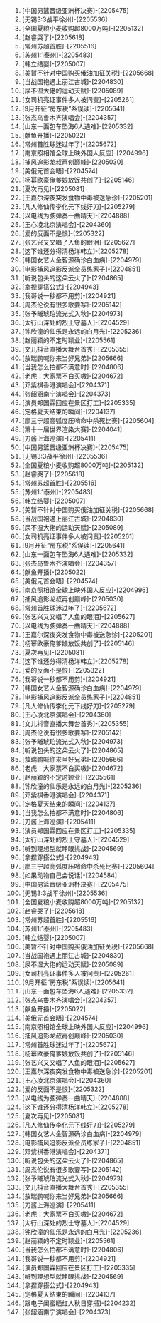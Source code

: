 
1. [中国男篮晋级亚洲杯决赛]-[2205475]
1. [无锡3:3战平徐州]-[2205536]
1. [全国夏粮小麦收购超8000万吨]-[2205132]
1. [赵睿哭了]-[2205618]
1. [常州苏超首胜]-[2205516]
1. [苏州1:1泰州]-[2205483]
1. [韩立结婴]-[2205007]
1. [美暂不针对中国购买俄油加征关税]-[2205668]
1. [当战国袍遇上丽江古城]-[2204830]
1. [尿不湿大佬的运动天赋]-[2205089]
1. [女司机亮证事件多人被问责]-[2205261]
1. [9月开征“房东税”系误读]-[2205641]
1. [张杰乌鲁木齐演唱会]-[2204357]
1. [山东一面包车坠海6人遇难]-[2205332]
1. [献鱼开播]-[2205022]
1. [常州首胜球迷过年了]-[2205672]
1. [南京照相馆全球上映外国人反应]-[2204996]
1. [捕风追影龙叔再创巅峰]-[2205030]
1. [美俄元首会晤]-[2204574]
1. [杨幂欧豪俺爹娘放饭共创了]-[2205146]
1. [夏次再见]-[2205081]
1. [王嘉尔深夜突发食物中毒被送急诊]-[2205201]
1. [凡人修仙传李化元下线好刀]-[2205279]
1. [以电线为弦弹奏一曲晴天]-[2204888]
1. [王心凌北京演唱会]-[2204360]
1. [爱的反面不是恨]-[2205322]
1. [张艺兴又又唱了人鱼的眼泪]-[2205627]
1. [这下谁还分得清杨洋韩立]-[2205278]
1. [韩国女艺人金智源确诊白血病]-[2204979]
1. [电影捕风追影反派全员练家子]-[2204851]
1. [听说包头的这朵云火了]-[2204865]
1. [拿捏穿搭公式]-[2204943]
1. [我哥说一秒都不用剪]-[2204921]
1. [周杰伦说有很多歌要写]-[2205142]
1. [张予曦琥珀流光式入秋]-[2204973]
1. [太行山深处的烈士守墓人]-[2204529]
1. [钟欣潼的仙乐是永远的白月光]-[2205236]
1. [赵丽颖的不定时颖业]-[2205561]
1. [文儿抖音直播大舞台首秀]-[2205355]
1. [敖瑞鹏喊你来当好兄弟]-[2205666]
1. [当我怎么拍都不满意时]-[2204806]
1. [老虎：大家票不白买嗷]-[2204672]
1. [邓紫棋香港演唱会]-[2204371]
1. [张韶涵南宁演唱会]-[2204373]
1. [演员郑国霖回应在景区打工]-[2205335]
1. [定格夏天结束的瞬间]-[2204137]
1. [廖三宁超高弧度压哨命中杀死比赛]-[2205604]
1. [第十一届世界渲染大赛]-[2204041]
1. [刀酱上海巡演]-[2205411]
1. [中国男篮晋级亚洲杯决赛]-[2205475]
1. [无锡3:3战平徐州]-[2205536]
1. [全国夏粮小麦收购超8000万吨]-[2205132]
1. [赵睿哭了]-[2205618]
1. [常州苏超首胜]-[2205516]
1. [苏州1:1泰州]-[2205483]
1. [韩立结婴]-[2205007]
1. [美暂不针对中国购买俄油加征关税]-[2205668]
1. [当战国袍遇上丽江古城]-[2204830]
1. [尿不湿大佬的运动天赋]-[2205089]
1. [女司机亮证事件多人被问责]-[2205261]
1. [9月开征“房东税”系误读]-[2205641]
1. [山东一面包车坠海6人遇难]-[2205332]
1. [张杰乌鲁木齐演唱会]-[2204357]
1. [献鱼开播]-[2205022]
1. [美俄元首会晤]-[2204574]
1. [南京照相馆全球上映外国人反应]-[2204996]
1. [捕风追影龙叔再创巅峰]-[2205030]
1. [常州首胜球迷过年了]-[2205672]
1. [张艺兴又又唱了人鱼的眼泪]-[2205627]
1. [以电线为弦弹奏一曲晴天]-[2204888]
1. [王嘉尔深夜突发食物中毒被送急诊]-[2205201]
1. [杨幂欧豪俺爹娘放饭共创了]-[2205146]
1. [夏次再见]-[2205081]
1. [这下谁还分得清杨洋韩立]-[2205278]
1. [爱的反面不是恨]-[2205322]
1. [我哥说一秒都不用剪]-[2204921]
1. [韩国女艺人金智源确诊白血病]-[2204979]
1. [电影捕风追影反派全员练家子]-[2204851]
1. [凡人修仙传李化元下线好刀]-[2205279]
1. [王心凌北京演唱会]-[2204360]
1. [文儿抖音直播大舞台首秀]-[2205355]
1. [周杰伦说有很多歌要写]-[2205142]
1. [张予曦琥珀流光式入秋]-[2204973]
1. [听说包头的这朵云火了]-[2204865]
1. [敖瑞鹏喊你来当好兄弟]-[2205666]
1. [老虎：大家票不白买嗷]-[2204672]
1. [赵丽颖的不定时颖业]-[2205561]
1. [钟欣潼的仙乐是永远的白月光]-[2205236]
1. [邓紫棋香港演唱会]-[2204371]
1. [定格夏天结束的瞬间]-[2204137]
1. [当我怎么拍都不满意时]-[2204806]
1. [刀酱上海巡演]-[2205411]
1. [演员郑国霖回应在景区打工]-[2205335]
1. [太行山深处的烈士守墓人]-[2204529]
1. [听到理想型就睁眼挑战]-[2204569]
1. [拿捏穿搭公式]-[2204943]
1. [廖三宁超高弧度压哨命中杀死比赛]-[2205604]
1. [如果动物自己会说话]-[2204584]
1. [中国男篮晋级亚洲杯决赛]-[2205475]
1. [无锡3:3战平徐州]-[2205536]
1. [全国夏粮小麦收购超8000万吨]-[2205132]
1. [赵睿哭了]-[2205618]
1. [常州苏超首胜]-[2205516]
1. [苏州1:1泰州]-[2205483]
1. [韩立结婴]-[2205007]
1. [美暂不针对中国购买俄油加征关税]-[2205668]
1. [当战国袍遇上丽江古城]-[2204830]
1. [尿不湿大佬的运动天赋]-[2205089]
1. [女司机亮证事件多人被问责]-[2205261]
1. [9月开征“房东税”系误读]-[2205641]
1. [山东一面包车坠海6人遇难]-[2205332]
1. [张杰乌鲁木齐演唱会]-[2204357]
1. [献鱼开播]-[2205022]
1. [美俄元首会晤]-[2204574]
1. [南京照相馆全球上映外国人反应]-[2204996]
1. [捕风追影龙叔再创巅峰]-[2205030]
1. [常州首胜球迷过年了]-[2205672]
1. [杨幂欧豪俺爹娘放饭共创了]-[2205146]
1. [张艺兴又又唱了人鱼的眼泪]-[2205627]
1. [王嘉尔深夜突发食物中毒被送急诊]-[2205201]
1. [王心凌北京演唱会]-[2204360]
1. [爱的反面不是恨]-[2205322]
1. [以电线为弦弹奏一曲晴天]-[2204888]
1. [这下谁还分得清杨洋韩立]-[2205278]
1. [夏次再见]-[2205081]
1. [凡人修仙传李化元下线好刀]-[2205279]
1. [韩国女艺人金智源确诊白血病]-[2204979]
1. [电影捕风追影反派全员练家子]-[2204851]
1. [邓紫棋香港演唱会]-[2204371]
1. [听说包头的这朵云火了]-[2204865]
1. [周杰伦说有很多歌要写]-[2205142]
1. [张予曦琥珀流光式入秋]-[2204973]
1. [文儿抖音直播大舞台首秀]-[2205355]
1. [敖瑞鹏喊你来当好兄弟]-[2205666]
1. [刀酱上海巡演]-[2205411]
1. [老虎：大家票不白买嗷]-[2204672]
1. [太行山深处的烈士守墓人]-[2204529]
1. [钟欣潼的仙乐是永远的白月光]-[2205236]
1. [赵丽颖的不定时颖业]-[2205561]
1. [当我怎么拍都不满意时]-[2204806]
1. [我哥说一秒都不用剪]-[2204921]
1. [演员郑国霖回应在景区打工]-[2205335]
1. [听到理想型就睁眼挑战]-[2204569]
1. [拿捏穿搭公式]-[2204943]
1. [定格夏天结束的瞬间]-[2204137]
1. [跟电子闺蜜晒红人秋日穿搭]-[2204232]
1. [张韶涵南宁演唱会]-[2204373]